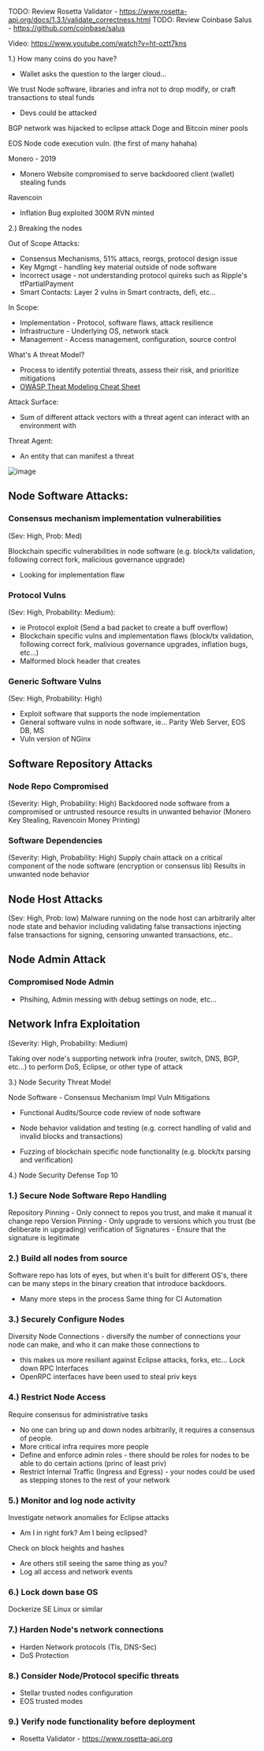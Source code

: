 TODO: Review Rosetta Validator - https://www.rosetta-api.org/docs/1.3.1/validate_correctness.html
TODO: Review Coinbase Salus - https://github.com/coinbase/salus

Video: https://www.youtube.com/watch?v=ht-oztt7kns

1.) How many coins do you have?
- Wallet asks the question to the larger cloud...

We trust Node software, libraries and infra not to drop modify, or craft transactions to steal funds

- Devs could be attacked 



BGP network was hijacked to eclipse attack Doge and Bitcoin miner pools

EOS Node code execution vuln. (the first of many hahaha)

Monero - 2019
- Monero Website compromised to serve backdoored client (wallet) stealing funds

Ravencoin 
- Inflation Bug exploited 300M RVN minted

2.) Breaking the nodes

Out of Scope Attacks:
- Consensus Mechanisms, 51% attacs, reorgs, protocol design issue
- Key Mgmgt - handling key material outside of node software
- Incorrect usage - not understanding protocol quireks such as Ripple's tfPartialPayment
- Smart Contacts: Layer 2 vulns in Smart contracts, defi, etc...

In Scope: 
- Implementation - Protocol, software flaws, attack resilience
- Infrastructure - Underlying OS, network stack
- Management - Access management, configuration, source control

What's A threat Model?
- Process to identify potential threats, assess their risk, and prioritize mitigations
- [OWASP Theat Modeling Cheat Sheet](https://cheatsheetseries.owasp.org/cheatsheets/Threat_Modeling_Cheat_Sheet.html)

Attack Surface:
- Sum of different attack vectors with a threat agent can interact with an environment with 

Threat Agent: 
- An entity that can manifest a threat


![image](https://user-images.githubusercontent.com/25730423/170534821-3e17a821-0aba-4559-a9a8-e4fb2122d5ad.png)

## Node Software Attacks:

### Consensus mechanism implementation vulnerabilities 
(Sev: High, Prob: Med)

Blockchain specific vulnerabilities in node software (e.g. block/tx validation, following correct fork, malicious governance upgrade)
- Looking for implementation flaw

### Protocol Vulns 
(Sev: High, Probability: Medium):
- ie Protocol exploit (Send a bad packet to create a buff overflow) 
- Blockchain specific vulns and implementation flaws (block/tx validation, following correct fork, malivious governance upgrades, inflation bugs, etc...)
- Malformed block header that creates 

### Generic Software Vulns
(Sev: High, Probability: High)
- Exploit software that supports the node implementation 
- General software vulns in node software, ie... Parity Web Server, EOS DB, MS 
- Vuln version of NGinx

## Software Repository Attacks
### Node Repo Compromised 
(Severity: High, Probability: High)
Backdoored node software from a compromised or untrusted resource results in unwanted behavior (Monero Key Stealing, Ravencoin Money Printing)

### Software Dependencies 
(Severity: High, Probability: High)
Supply chain attack on a critical component of the node software (encryption or consensus lib)
Results in unwanted node behavior 

## Node Host Attacks
(Sev: High, Prob: low)
Malware running on the node host can arbitrarily alter node state and behavior including validating false transactions
injecting false transactions for signing, censoring unwanted transactions, etc..

## Node Admin Attack 
### Compromised Node Admin
- Phsihing, Admin messing with debug settings on node, etc...

## Network Infra Exploitation
(Severity: High, Probability: Medium)

Taking over node's supporting network infra (router, switch, DNS, BGP, etc...) to perform DoS, Eclipse, or other type of attack 




3.) Node Security Threat Model 

Node Software - Consensus Mechanism Impl Vuln Mitigations
- Functional Audits/Source code review of node software
- Node behavior validation and testing (e.g. correct handling of valid and invalid blocks and transactions)

- Fuzzing of blockchain specific node functionality (e.g. block/tx parsing and verification)

4.) Node Security Defense Top 10 

### 1.) Secure Node Software Repo Handling 
Repository Pinning - Only connect to repos you trust, and make it manual it change repo
Version Pinning - Only upgrade to versions which you trust (be deliberate in upgrading)
verification of Signatures - Ensure that the signature is legitimate 

### 2.) Build all nodes from source
Software repo has lots of eyes, but when it's built for different OS's, there can be many steps in the binary creation 
that introduce backdoors. 
- Many more steps in the process 
Same thing for CI Automation

### 3.) Securely Configure Nodes
Diversity Node Connections - diversify the number of connections your node can make, and who it can make those connections to
- this makes us more resiliant against Eclipse attacks, forks, etc...
Lock down RPC Interfaces
- OpenRPC interfaces have been used to steal priv keys

### 4.) Restrict Node Access
Require consensus for administrative tasks
- No one can bring up and down nodes arbitrarily, it requires a consensus of people. 
- More critical infra requires more people
- Define and enforce admin roles - there should be roles for nodes to be able to do certain actions (princ of least priv)
- Restrict Internal Traffic (Ingress and Egress) - your nodes could be used as stepping stones to the rest of your network 

### 5.) Monitor and log node activity 
Investigate network anomalies for Eclipse attacks
- Am I in right fork? Am I being eclipsed? 

Check on block heights and hashes
- Are others still seeing the same thing as you?
- Log all access and network events 

### 6.) Lock down base OS
Dockerize
SE Linux or similar 

### 7.) Harden Node's network connections 
- Harden Network protocols 
(Tls, DNS-Sec)
- DoS Protection 

### 8.) Consider Node/Protocol specific threats
- Stellar trusted nodes configuration 
- EOS trusted modes

### 9.) Verify node functionality before deployment
- Rosetta Validator - https://www.rosetta-api.org




